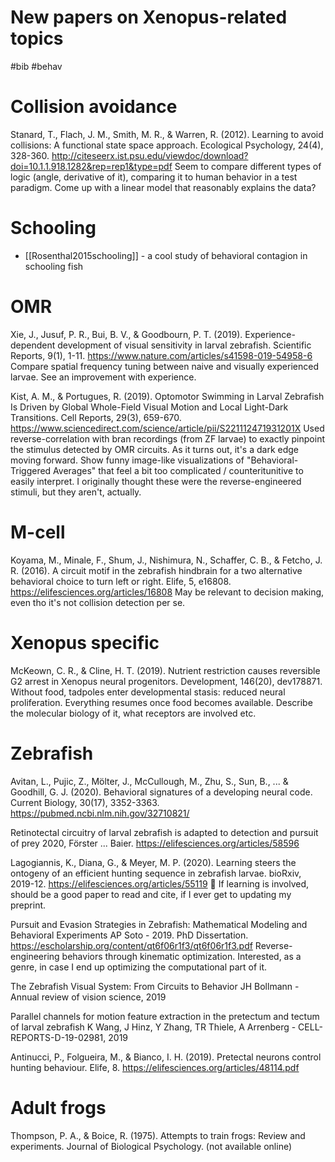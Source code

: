 # New papers on Xenopus-related topics

#bib #behav

# Collision avoidance

Stanard, T., Flach, J. M., Smith, M. R., & Warren, R. (2012). Learning to avoid collisions: A functional state space approach. Ecological Psychology, 24(4), 328-360.
http://citeseerx.ist.psu.edu/viewdoc/download?doi=10.1.1.918.1282&rep=rep1&type=pdf
Seem to compare different types of logic (angle, derivative of it), comparing it to human behavior in a test paradigm. Come up with a linear model that reasonably explains the data?

# Schooling

* [[Rosenthal2015schooling]] - a cool study of behavioral contagion in schooling fish

# OMR

Xie, J., Jusuf, P. R., Bui, B. V., & Goodbourn, P. T. (2019). Experience-dependent development of visual sensitivity in larval zebrafish. Scientific Reports, 9(1), 1-11.
https://www.nature.com/articles/s41598-019-54958-6
Compare spatial frequency tuning between naive and visually experienced larvae. See an improvement with experience.

Kist, A. M., & Portugues, R. (2019). Optomotor Swimming in Larval Zebrafish Is Driven by Global Whole-Field Visual Motion and Local Light-Dark Transitions. Cell Reports, 29(3), 659-670.
https://www.sciencedirect.com/science/article/pii/S221112471931201X
Used reverse-correlation with bran recordings (from ZF larvae) to exactly pinpoint the stimulus detected by OMR circuits. As it turns out, it's a dark edge moving forward. Show funny image-like visualizations of "Behavioral-Triggered Averages" that feel a bit too complicated / counteritunitive to easily interpret. I originally thought these were the reverse-engineered stimuli, but they aren't, actually.

# M-cell

Koyama, M., Minale, F., Shum, J., Nishimura, N., Schaffer, C. B., & Fetcho, J. R. (2016). A circuit motif in the zebrafish hindbrain for a two alternative behavioral choice to turn left or right. Elife, 5, e16808.
https://elifesciences.org/articles/16808
May be relevant to decision making, even tho it's not collision detection per se.

# Xenopus specific

McKeown, C. R., & Cline, H. T. (2019). Nutrient restriction causes reversible G2 arrest in Xenopus neural progenitors. Development, 146(20), dev178871.
Without food, tadpoles enter developmental stasis: reduced neural proliferation. Everything resumes once food becomes available. Describe the molecular biology of it, what receptors are involved etc.

# Zebrafish

Avitan, L., Pujic, Z., Mölter, J., McCullough, M., Zhu, S., Sun, B., ... & Goodhill, G. J. (2020). Behavioral signatures of a developing neural code. Current Biology, 30(17), 3352-3363.
https://pubmed.ncbi.nlm.nih.gov/32710821/

Retinotectal circuitry of larval zebrafish is adapted to detection and pursuit of prey
2020, Förster ... Baier.
https://elifesciences.org/articles/58596

Lagogiannis, K., Diana, G., & Meyer, M. P. (2020). Learning steers the ontogeny of an efficient hunting sequence in zebrafish larvae. bioRxiv, 2019-12.
https://elifesciences.org/articles/55119
💎 If learning is involved, should be a good paper to read and cite, if I ever get to updating my preprint.

Pursuit and Evasion Strategies in Zebrafish: Mathematical Modeling and Behavioral Experiments
AP Soto - 2019. PhD Dissertation.
https://escholarship.org/content/qt6f06r1f3/qt6f06r1f3.pdf
Reverse-engineering behaviors through kinematic optimization. Interested, as a genre, in case I end up optimizing the computational part of it.

The Zebrafish Visual System: From Circuits to Behavior
JH Bollmann - Annual review of vision science, 2019

Parallel channels for motion feature extraction in the pretectum and tectum of larval zebrafish
K Wang, J Hinz, Y Zhang, TR Thiele, A Arrenberg - CELL-REPORTS-D-19-02981, 2019

Antinucci, P., Folgueira, M., & Bianco, I. H. (2019). Pretectal neurons control hunting behaviour. Elife, 8.
https://elifesciences.org/articles/48114.pdf

# Adult frogs

Thompson, P. A., & Boice, R. (1975). Attempts to train frogs: Review and experiments. Journal of Biological Psychology.
(not available online)